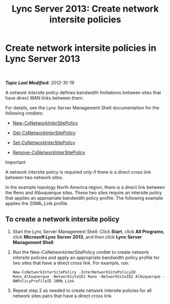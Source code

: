 ﻿---
title: 'Lync Server 2013: Create network intersite policies'
TOCTitle: Create network intersite policies
ms:assetid: b0714aae-55dc-4587-b718-34a03f596b22
ms:mtpsurl: https://technet.microsoft.com/en-us/library/Gg412844(v=OCS.15)
ms:contentKeyID: 48185148
ms.date: 07/23/2014
mtps_version: v=OCS.15
---

<div data-xmlns="http://www.w3.org/1999/xhtml">

<div class="topic" data-xmlns="http://www.w3.org/1999/xhtml" data-msxsl="urn:schemas-microsoft-com:xslt" data-cs="http://msdn.microsoft.com/en-us/">

<div data-asp="http://msdn2.microsoft.com/asp">

# Create network intersite policies in Lync Server 2013

</div>

<div id="mainSection">

<div id="mainBody">

<span> </span>

_**Topic Last Modified:** 2012-10-19_

A *network intersite policy* defines bandwidth limitations between sites that have direct WAN links between them.

For details, see the Lync Server Management Shell documentation for the following cmdlets:

  - [New-CsNetworkInterSitePolicy](https://docs.microsoft.com/en-us/powershell/module/skype/New-CsNetworkInterSitePolicy)

  - [Get-CsNetworkInterSitePolicy](https://docs.microsoft.com/en-us/powershell/module/skype/Get-CsNetworkInterSitePolicy)

  - [Set-CsNetworkInterSitePolicy](https://docs.microsoft.com/en-us/powershell/module/skype/Set-CsNetworkInterSitePolicy)

  - [Remove-CsNetworkInterSitePolicy](https://docs.microsoft.com/en-us/powershell/module/skype/Remove-CsNetworkInterSitePolicy)

<div>


> [!IMPORTANT]
> A network intersite policy is required <EM>only</EM> if there is a direct cross link between two network sites.



</div>

In the example topology North America region, there is a direct link between the Reno and Albuquerque sites. These two sites require an intersite policy that applies an appropriate bandwidth policy profile. The following example applies the 20Mb\_Link profile.

<div>

## To create a network intersite policy

1.  Start the Lync Server Management Shell: Click **Start**, click **All Programs**, click **Microsoft Lync Server 2013**, and then click **Lync Server Management Shell**.

2.  Run the New-CsNetworkInterSitePolicy cmdlet to create network intersite policies and apply an appropriate bandwidth policy profile for two sites that have a direct cross link. For example, run:
    
        New-CsNetworkInterSitePolicy -InterNetworkSitePolicyID Reno_Albuquerque -NetworkSiteID1 Reno -NetworkSiteID2 Albuquerque -BWPolicyProfileID 20Mb_Link

3.  Repeat step 2 as needed to create network intersite policies for all network sites pairs that have a direct cross link.

</div>

</div>

<span> </span>

</div>

</div>

</div>

